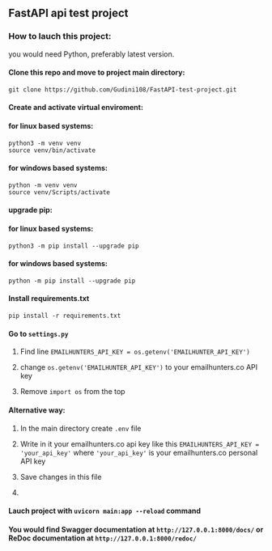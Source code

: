 ## FastAPI api test project

### How to lauch this project:

you would need Python, preferably latest version.

#### Clone this repo and move to project main directory:
    git clone https://github.com/Gudini108/FastAPI-test-project.git


#### Create and activate virtual enviroment:
#### for linux based systems:
    python3 -m venv venv
    source venv/bin/activate

#### for windows based systems:
    python -m venv venv
    source venv/Scripts/activate


#### upgrade pip:
#### for linux based systems:
    python3 -m pip install --upgrade pip

#### for windows based systems:
    python -m pip install --upgrade pip
    

#### Install requirements.txt
    pip install -r requirements.txt
    

#### Go to `settings.py`

1. Find line `EMAILHUNTERS_API_KEY = os.getenv('EMAILHUNTER_API_KEY')`

2. change `os.getenv('EMAILHUNTER_API_KEY')` to your emailhunters.co API key

3. Remove `import os` from the top

#### Alternative way:

1. In the main directory create `.env` file

2. Write in it your emailhunters.co api key like this `EMAILHUNTERS_API_KEY = 'your_api_key'` where `'your_api_key'` is your emailhunters.co personal API key

3. Save changes in this file
4. 

#### Lauch project with `uvicorn main:app --reload` command

#### You would find Swagger documentation at `http://127.0.0.1:8000/docs/` or ReDoc documentation at `http://127.0.0.1:8000/redoc/`
